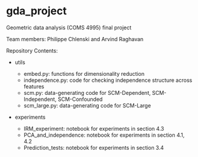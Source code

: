 # gda_project
Geometric data analysis (COMS 4995) final project

Team members: Philippe Chlenski and Arvind Raghavan

Repository Contents:

* utils
  * embed.py: functions for dimensionality reduction
  * independence.py: code for checking independence structure across features
  * scm.py: data-generating code for SCM-Dependent, SCM-Independent, SCM-Confounded
  * scm_large.py: data-generating code for SCM-Large

* experiments
  * IRM_experiment: notebook for experiments in section 4.3
  * PCA_and_independence: notebook for experiments in section 4.1, 4.2
  * Prediction_tests: notebook for experiments in section 3.4
